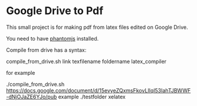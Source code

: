 Google Drive to Pdf
===========

This small project is for making pdf from latex files edited on Google Drive. 

You need to have [phantomjs](http://phantomjs.org/) installed.

Compile from drive has a syntax:

compile_from_drive.sh link texfilename foldername latex_compiler

for example

./compile_from_drive.sh https://docs.google.com/document/d/15evyeZQxmsFkovLIIql53IahTJBWWF-dNjOJaZE6YJo/pub example ./testfolder xelatex
